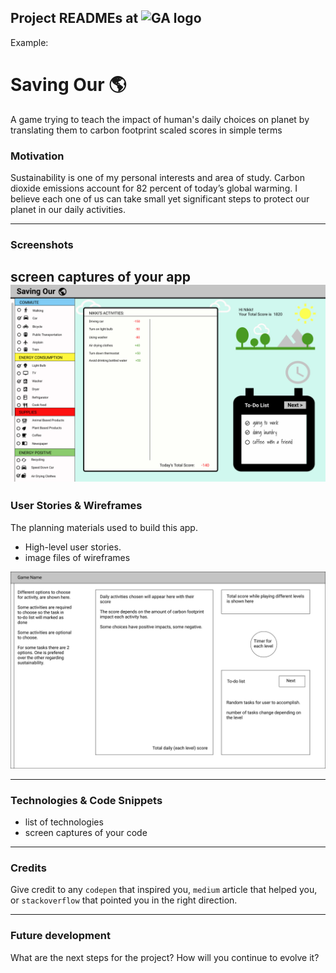 
## Project READMEs at ![GA logo](https://ga-dash.s3.amazonaws.com/production/assets/logo-9f88ae6c9c3871690e33280fcf557f33.png)

Example:

# Saving Our 🌎
A game trying to teach the impact of human's daily choices on planet by translating them to carbon footprint scaled scores in simple terms


### Motivation
Sustainability is one of my personal interests and area of study. Carbon dioxide emissions account for 82 percent of today’s global warming. I believe each one of us can take small yet significant steps to protect our planet in our daily activities.

---
### Screenshots
screen captures of your app
![Screenshot-1](./assets/Screenshot-1.jpg)
---
### User Stories & Wireframes
The planning materials used to build this app.
* High-level user stories.
* image files of wireframes

![wireframe-1](./assets/wireframe-1.jpg)


---
### Technologies & Code Snippets
* list of technologies
* screen captures of your code

---
### Credits
Give credit to any `codepen` that inspired you, `medium` article that helped you, or `stackoverflow` that pointed you in the right direction.

---

### Future development
What are the next steps for the project? How will you continue to evolve it?

